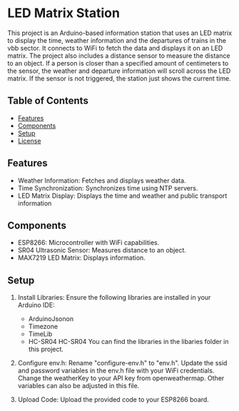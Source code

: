 # LED Matrix Station

This project is an Arduino-based information station that uses an LED matrix to display the time, weather information and the departures of trains in the vbb sector. It connects to WiFi to fetch the data and displays it on an LED matrix. The project also includes a distance sensor to measure the distance to an object. If a person is closer than a specified amount of centimeters to the sensor, the weather and departure information will scroll across the LED matrix. If the sensor is not triggered, the station just shows the current time.

## Table of Contents

- [Features](#features)
- [Components](#components)
- [Setup](#setup)
- [License](#license)

## Features

- Weather Information: Fetches and displays weather data.
- Time Synchronization: Synchronizes time using NTP servers.
- LED Matrix Display: Displays the time and weather and public transport information

## Components

- ESP8266: Microcontroller with WiFi capabilities.
- SR04 Ultrasonic Sensor: Measures distance to an object.
- MAX7219 LED Matrix: Displays information.

## Setup


1. Install Libraries: Ensure the following libraries are installed in your Arduino IDE:
    - ArduinoJsonon
    - Timezone
    - TimeLib
    - HC-SR04 HC-SR04
    You can find the libraries in the libaries folder in this project.

2. Configure env.h: Rename "configure-env.h" to "env.h". Update the ssid and password variables in the env.h file with your WiFi credentials. Change the weatherKey to your API key from openweathermap. Other variables can also be adjusted in this file.

3. Upload Code: Upload the provided code to your ESP8266 board.